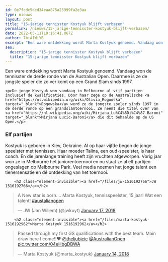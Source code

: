 ```yaml
---
id: 0e7fcdc5ded34eaa875a25999fa2e3aa
type: nieuws
layout: post
title: "15-jarige tennisster Kostyuk blijft verbazen"
permalink: /nieuws/15-jarige-tennisster-kostyuk-blijft-verbazen/
date: 2022-05-11T19:16:41.067Z
author: 7biA1WiYB
excerpt: "Een ware ontdekking wordt Marta Kostyuk genoemd. Vandaag won de tennisster de derde ronde van de Australian Open. Daarmee is ze de jongste speler die zo ver komt op een Grand Slam sinds 1997.   "
seo:
  description: "15-jarige tennisster Kostyuk blijft verbazen"
  title: "15-jarige tennisster Kostyuk blijft verbazen"
---
```

Een ware ontdekking wordt Marta Kostyuk genoemd. Vandaag won de tennisster de derde ronde van de Australian Open. Daarmee is ze de jongste speler die zo ver komt op een Grand Slam sinds 1997.   

    <p>De jonge Kostyuk won vandaag in Melbourne al vijf partijen inclusief de kwalificaties. Door haar zege op de Australische <a href="https://nl.wikipedia.org/wiki/Olivia_Rogowska" target="_blank">Rogowska</a> werd ze de jongste speler sinds 1997 in de derde ronde op een grandslamtoernooi. Ze neemt die titel over van <a href="https://nl.wikipedia.org/wiki/Mirjana_Lu%C4%8Di%C4%87-Baroni" target="_blank">Mirjana Lucic-Baroni</a> die dit behaalde op de US Open.</p>
<h3>Elf partijen</h3>
<p>Kostyuk is geboren in Kiev, Oekraine. Al op haar vijfde begon de jonge speelster met tennissen. Haar moeder Talina, een oud-speelster, is haar coach. En die jarenlange training heeft zijn vruchten afgeworpen. Vorig jaar won ze in Melbourne het juniorentoernooi en nu staat ze al elf partijen ongeslagen op Melbourne Park. Veel media noemen het jonge talent een tienersensatie en dé ontdekking van het toernooi.</p>
<p><div class="media media-element-container media-default"><div id="file-420822" class="file file-document file-text-oembed">

        <h2 class="element-invisible"><a href="/files/jw-1516192766">JW 1516192766</a></h2>
    
  
  <div class="content">
    
<blockquote class="twitter-tweet" data-width="550"><p lang="nl" dir="ltr">A New star is born.... Marta Kostyuk, tennisspeelster, 15 jaar! Wat een talent! <a href="https://twitter.com/hashtag/austalianopen?src=hash&amp;ref_src=twsrc%5Etfw">#austalianopen</a></p>&mdash; JW (Jan Willem) (@jwkuyt) <a href="https://twitter.com/jwkuyt/status/953604698703048704?ref_src=twsrc%5Etfw">January 17, 2018</a></blockquote>
<script async="" src="https://platform.twitter.com/widgets.js" charset="utf-8"></script>
  </div>

  
</div>
</div>
<p><div class="media media-element-container media-default"><div id="file-420823" class="file file-document file-text-oembed">

        <h2 class="element-invisible"><a href="/files/marta-kostyuk-1516192962">Marta Kostyuk 1516192962</a></h2>
    
  
  <div class="content">
    
<blockquote class="twitter-tweet" data-width="550"><p lang="en" dir="ltr">Passed through my first GS qualifications with the best team. Main draw here I come!!❤️ <a href="https://twitter.com/theljubicic?ref_src=twsrc%5Etfw">@theljubicic</a> <a href="https://twitter.com/AustralianOpen?ref_src=twsrc%5Etfw">@AustralianOpen</a> <a href="https://t.co/04eHbgDBWA">pic.twitter.com/04eHbgDBWA</a></p>&mdash; Marta Kostyuk (@marta_kostyuk) <a href="https://twitter.com/marta_kostyuk/status/952454174507069440?ref_src=twsrc%5Etfw">January 14, 2018</a></blockquote>
<script async="" src="https://platform.twitter.com/widgets.js" charset="utf-8"></script>
  </div>

  
</div>
</div>
<p> </p>  

